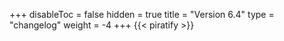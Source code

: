 +++
disableToc = false
hidden = true
title = "Version 6.4"
type = "changelog"
weight = -4
+++
{{< piratify >}}
